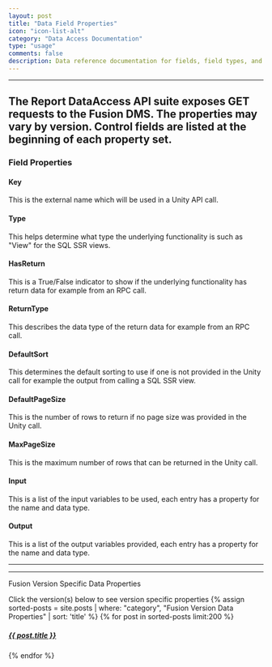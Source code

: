 ```yaml
---
layout: post
title: "Data Field Properties"
icon: "icon-list-alt"
category: "Data Access Documentation"
type: "usage" comments: falsedescription: Data reference documentation for fields, field types, and size
---
```


---
The Report DataAccess API suite exposes GET requests to the Fusion DMS. The properties may vary by version. Control fields are listed at the beginning of each property set. 
---
### Field Properties

#### Key 
This is the external name which will be used in a Unity API call.

#### Type
This helps determine what type the underlying functionality is such as "View" for the SQL SSR views.
#### HasReturn
This is a True/False indicator to show if the underlying functionality has return data for example from an RPC call.
#### ReturnType
This describes the data type of the return data for example from an RPC call.
#### DefaultSort
This determines the default sorting to use if one is not provided in the Unity call for example the output from calling a SQL SSR view.
#### DefaultPageSize
This is the number of rows to return if no page size was provided in the Unity call.
#### MaxPageSize
This is the maximum number of rows that can be returned in the Unity call.
#### Input
This is a list of the input variables to be used, each entry has a property for the name and data type.
#### Output
This is a list of the output variables provided, each entry has a property for the name and data type.
------
<p class= "catheader"> Fusion Version Specific Data Properties</p>
Click the version(s) below to see version specific properties
{% assign sorted-posts = site.posts | where: "category", "Fusion Version Data Properties" | sort: 'title' %}
{% for post in sorted-posts limit:200 %}
<h5> <a href="{{ site.baseurl}}{{ post.url }}.html"  onclick="window.open(this.href,'_new','addressbar=no,toolbar=no,location=no,status=no,menubar=no,scrollbars=yes,resizable=no,width=700,height=550'); return false;">{{ post.title }}</a></h5>
{% endfor %}